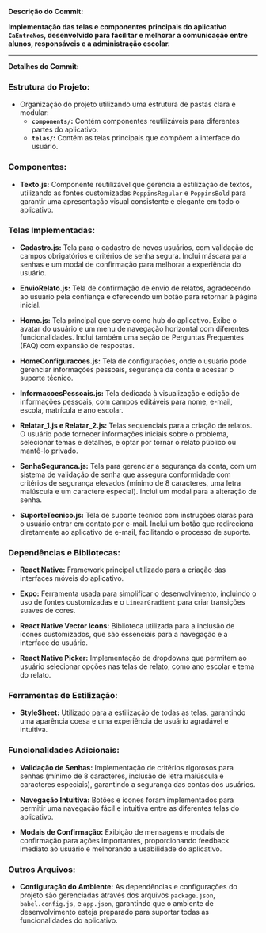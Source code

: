 **Descrição do Commit:**

**Implementação das telas e componentes principais do aplicativo `CaEntreNos`, desenvolvido para facilitar e melhorar a comunicação entre alunos, responsáveis e a administração escolar.** 

---

**Detalhes do Commit:**

### Estrutura do Projeto:
- Organização do projeto utilizando uma estrutura de pastas clara e modular:
  - **`components/`:** Contém componentes reutilizáveis para diferentes partes do aplicativo.
  - **`telas/`:** Contém as telas principais que compõem a interface do usuário.

### Componentes:
- **Texto.js:** Componente reutilizável que gerencia a estilização de textos, utilizando as fontes customizadas `PoppinsRegular` e `PoppinsBold` para garantir uma apresentação visual consistente e elegante em todo o aplicativo.

### Telas Implementadas:
- **Cadastro.js:** Tela para o cadastro de novos usuários, com validação de campos obrigatórios e critérios de senha segura. Inclui máscara para senhas e um modal de confirmação para melhorar a experiência do usuário.
  
- **EnvioRelato.js:** Tela de confirmação de envio de relatos, agradecendo ao usuário pela confiança e oferecendo um botão para retornar à página inicial.

- **Home.js:** Tela principal que serve como hub do aplicativo. Exibe o avatar do usuário e um menu de navegação horizontal com diferentes funcionalidades. Inclui também uma seção de Perguntas Frequentes (FAQ) com expansão de respostas.

- **HomeConfiguracoes.js:** Tela de configurações, onde o usuário pode gerenciar informações pessoais, segurança da conta e acessar o suporte técnico.

- **InformacoesPessoais.js:** Tela dedicada à visualização e edição de informações pessoais, com campos editáveis para nome, e-mail, escola, matrícula e ano escolar.

- **Relatar_1.js e Relatar_2.js:** Telas sequenciais para a criação de relatos. O usuário pode fornecer informações iniciais sobre o problema, selecionar temas e detalhes, e optar por tornar o relato público ou mantê-lo privado.

- **SenhaSeguranca.js:** Tela para gerenciar a segurança da conta, com um sistema de validação de senha que assegura conformidade com critérios de segurança elevados (mínimo de 8 caracteres, uma letra maiúscula e um caractere especial). Inclui um modal para a alteração de senha.

- **SuporteTecnico.js:** Tela de suporte técnico com instruções claras para o usuário entrar em contato por e-mail. Inclui um botão que redireciona diretamente ao aplicativo de e-mail, facilitando o processo de suporte.

### Dependências e Bibliotecas:
- **React Native:** Framework principal utilizado para a criação das interfaces móveis do aplicativo.
  
- **Expo:** Ferramenta usada para simplificar o desenvolvimento, incluindo o uso de fontes customizadas e o `LinearGradient` para criar transições suaves de cores.

- **React Native Vector Icons:** Biblioteca utilizada para a inclusão de ícones customizados, que são essenciais para a navegação e a interface do usuário.

- **React Native Picker:** Implementação de dropdowns que permitem ao usuário selecionar opções nas telas de relato, como ano escolar e tema do relato.

### Ferramentas de Estilização:
- **StyleSheet:** Utilizado para a estilização de todas as telas, garantindo uma aparência coesa e uma experiência de usuário agradável e intuitiva.

### Funcionalidades Adicionais:
- **Validação de Senhas:** Implementação de critérios rigorosos para senhas (mínimo de 8 caracteres, inclusão de letra maiúscula e caracteres especiais), garantindo a segurança das contas dos usuários.
  
- **Navegação Intuitiva:** Botões e ícones foram implementados para permitir uma navegação fácil e intuitiva entre as diferentes telas do aplicativo.

- **Modais de Confirmação:** Exibição de mensagens e modais de confirmação para ações importantes, proporcionando feedback imediato ao usuário e melhorando a usabilidade do aplicativo.

### Outros Arquivos:
- **Configuração do Ambiente:** As dependências e configurações do projeto são gerenciadas através dos arquivos `package.json`, `babel.config.js`, e `app.json`, garantindo que o ambiente de desenvolvimento esteja preparado para suportar todas as funcionalidades do aplicativo.
